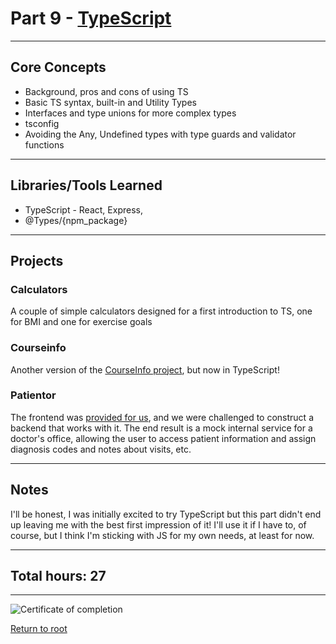 # Part 9 - [TypeScript](https://fullstackopen.com/en/part9/)

---

## Core Concepts

- Background, pros and cons of using TS
- Basic TS syntax, built-in and Utility Types
- Interfaces and type unions for more complex types
- tsconfig
- Avoiding the Any, Undefined types with type guards and validator functions

---

## Libraries/Tools Learned

- TypeScript - React, Express,
- @Types/{npm_package}

---

## Projects

### Calculators

A couple of simple calculators designed for a first introduction to TS, one for BMI and one for exercise goals

### Courseinfo

Another version of the [CourseInfo project](https://github.com/jcmsmith/FSO/tree/main/part1/courseinfo), but now in TypeScript!

### Patientor

The frontend was [provided for us](https://github.com/fullstack-hy2020/patientor), and we were challenged to construct a backend that works with it. The end result is a mock internal service for a doctor's office, allowing the user to access patient information and assign diagnosis codes and notes about visits, etc.

---

## Notes

I'll be honest, I was initially excited to try TypeScript but this part didn't end up leaving me with the best first impression of it! I'll use it if I have to, of course, but I think I'm sticking with JS for my own needs, at least for now.

---

## Total hours: 27

---

![Certificate of completion](https://imgur.com/o0DdTWg.png)

[Return to root](https://github.com/jcmsmith/FSO)
